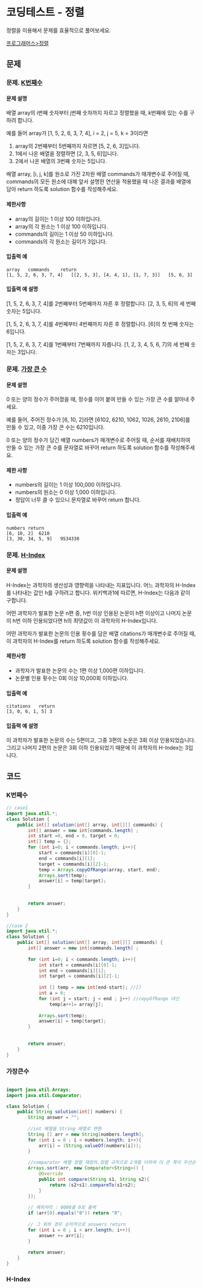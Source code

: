 # 코딩테스트 -  정렬

정렬을 이용해서 문제를 효율적으로 풀어보세요.

[프로그래머스>정렬](https://programmers.co.kr/learn/courses/30/parts/12198)

## 문제
### 문제. [K번째수](#K번째수) 
#### 문제 설명
배열 array의 i번째 숫자부터 j번째 숫자까지 자르고 정렬했을 때, k번째에 있는 수를 구하려 합니다.

예를 들어 array가 [1, 5, 2, 6, 3, 7, 4], i = 2, j = 5, k = 3이라면

1. array의 2번째부터 5번째까지 자르면 [5, 2, 6, 3]입니다.
2. 1에서 나온 배열을 정렬하면 [2, 3, 5, 6]입니다.
3. 2에서 나온 배열의 3번째 숫자는 5입니다.

배열 array, [i, j, k]를 원소로 가진 2차원 배열 commands가 매개변수로 주어질 때, commands의 모든 원소에 대해 앞서 설명한 연산을 적용했을 때 나온 결과를 배열에 담아 return 하도록 solution 함수를 작성해주세요.

#### 제한사항
* array의 길이는 1 이상 100 이하입니다.
* array의 각 원소는 1 이상 100 이하입니다.
* commands의 길이는 1 이상 50 이하입니다.
* commands의 각 원소는 길이가 3입니다.

#### 입출력 예
```
array	commands	return
[1, 5, 2, 6, 3, 7, 4]	[[2, 5, 3], [4, 4, 1], [1, 7, 3]]	[5, 6, 3]
```
#### 입출력 예 설명

[1, 5, 2, 6, 3, 7, 4]를 2번째부터 5번째까지 자른 후 정렬합니다. [2, 3, 5, 6]의 세 번째 숫자는 5입니다.

[1, 5, 2, 6, 3, 7, 4]를 4번째부터 4번째까지 자른 후 정렬합니다. [6]의 첫 번째 숫자는 6입니다.

[1, 5, 2, 6, 3, 7, 4]를 1번째부터 7번째까지 자릅니다. [1, 2, 3, 4, 5, 6, 7]의 세 번째 숫자는 3입니다.


### 문제. [가장 큰 수](#가장큰수) 
#### 문제 설명
0 또는 양의 정수가 주어졌을 때, 정수를 이어 붙여 만들 수 있는 가장 큰 수를 알아내 주세요.

예를 들어, 주어진 정수가 [6, 10, 2]라면 [6102, 6210, 1062, 1026, 2610, 2106]를 만들 수 있고, 이중 가장 큰 수는 6210입니다.

0 또는 양의 정수가 담긴 배열 numbers가 매개변수로 주어질 때, 순서를 재배치하여 만들 수 있는 가장 큰 수를 문자열로 바꾸어 return 하도록 solution 함수를 작성해주세요.

#### 제한 사항
* numbers의 길이는 1 이상 100,000 이하입니다.
* numbers의 원소는 0 이상 1,000 이하입니다.
* 정답이 너무 클 수 있으니 문자열로 바꾸어 return 합니다.

#### 입출력 예
```
numbers	return
[6, 10, 2]	6210
[3, 30, 34, 5, 9]	9534330
```

### 문제. [H-Index](#H-Index) 
#### 문제 설명
H-Index는 과학자의 생산성과 영향력을 나타내는 지표입니다. 어느 과학자의 H-Index를 나타내는 값인 h를 구하려고 합니다. 위키백과1에 따르면, H-Index는 다음과 같이 구합니다.

어떤 과학자가 발표한 논문 n편 중, h번 이상 인용된 논문이 h편 이상이고 나머지 논문이 h번 이하 인용되었다면 h의 최댓값이 이 과학자의 H-Index입니다.

어떤 과학자가 발표한 논문의 인용 횟수를 담은 배열 citations가 매개변수로 주어질 때, 이 과학자의 H-Index를 return 하도록 solution 함수를 작성해주세요.

#### 제한사항
* 과학자가 발표한 논문의 수는 1편 이상 1,000편 이하입니다.
* 논문별 인용 횟수는 0회 이상 10,000회 이하입니다.
#### 입출력 예
```
citations	return
[3, 0, 6, 1, 5]	3
```
#### 입출력 예 설명
이 과학자가 발표한 논문의 수는 5편이고, 그중 3편의 논문은 3회 이상 인용되었습니다. 그리고 나머지 2편의 논문은 3회 이하 인용되었기 때문에 이 과학자의 H-Index는 3입니다.

## 코드 
### K번째수
```java
// case1
import java.util.*;
class Solution {
    public int[] solution(int[] array, int[][] commands) {
        int[] answer = new int[commands.length] ;
        int start =0, end = 0, target = 0;
        int[] temp = {};
        for (int i=0; i < commands.length; i++){
            start = commands[i][0]-1;
            end = commands[i][1];
            target = commands[i][2]-1;
            temp = Arrays.copyOfRange(array, start, end);
            Arrays.sort(temp);
            answer[i] = temp[target];
        }
        
        
        return answer;
    }
}
``` 

```java
//case 2
import java.util.*;
class Solution {
    public int[] solution(int[] array, int[][] commands) {
        int[] answer = new int[commands.length] ;
       
        for (int i=0; i < commands.length; i++){
            int start = commands[i][0]-1;
            int end = commands[i][1];
            int target = commands[i][2]-1;
            
            int [] temp = new int[end-start]; //[] 
            int a = 0;
            for (int j = start; j < end ; j++) //copyOfRange 대신
                temp[a++]= array[j];
           
            Arrays.sort(temp);
            answer[i] = temp[target];
        }
        
        
        return answer;
    }
}

```
### 가장큰수
```java

import java.util.Arrays;
import java.util.Comparator;

class Solution {
    public String solution(int[] numbers) {
        String answer = "";
        
        //int 배열을 String 배열로 변환 
        String [] arr = new String[numbers.length];
        for (int i = 0 ; i < numbers.length; i++){
            arr[i] = (String.valueOf(numbers[i]));
        }
        
        //comparator 배열 정렬 재정의.정렬 규칙으로 2개를 더하여 더 큰 쪽이 우선순위가 되도록 정렬한다. 
        Arrays.sort(arr, new Comparator<String>() {
            @Override
            public int compare(String s1, String s2){
                return (s2+s1).compareTo(s1+s2);
            }
        });
        
        // 예외처리 : 0000을 0로 출력
        if (arr[0].equals("0")) return "0";
        
        // 그 외의 경우 순차적으로 answers return 
        for (int i = 0 ; i < arr.length; i++){
            answer += arr[i];
        }
        
        return answer;
    }
}

```
### H-Index
